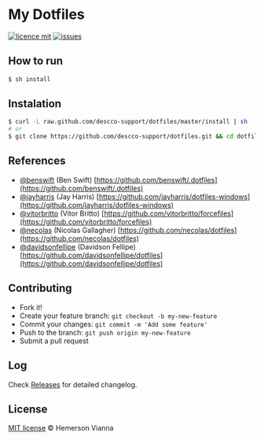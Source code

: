 # My Dotfiles

[![licence mit](https://img.shields.io/badge/license-MIT-blue.svg?style=flat-square)](http://hemersonvianna.mit-license.org/)
[![issues](https://img.shields.io/github/issues/descco-support/dotfiles.svg?style=flat-square)](https://github.com/descco-support/dotfiles/issues)

## How to run

```bash
$ sh install
```

## Instalation

```bash
$ curl -L raw.github.com/descco-support/dotfiles/master/install | sh
# or
$ git clone https://github.com/descco-support/dotfiles.git && cd dotfiles && sh install.sh
```

## References

* [@benswift](https://github.com/benswift) (Ben Swift)
  [https://github.com/benswift/.dotfiles](https://github.com/benswift/.dotfiles)
* [@jayharris](https://github.com/jayharris) (Jay Harris)
  [https://github.com/jayharris/dotfiles-windows](https://github.com/jayharris/dotfiles-windows)
* [@vitorbritto](https://github.com/vitorbritto) (Vitor Britto)
  [https://github.com/vitorbritto/forcefiles](https://github.com/vitorbritto/forcefiles)
* [@necolas](https://github.com/necolas) (Nicolas Gallagher)
  [https://github.com/necolas/dotfiles](https://github.com/necolas/dotfiles)
* [@davidsonfellipe](https://github.com/davidsonfellipe) (Davidson Fellipe)
  [https://github.com/davidsonfellipe/dotfiles](https://github.com/davidsonfellipe/dotfiles)

## Contributing

- Fork it!
- Create your feature branch: `git checkout -b my-new-feature`
- Commit your changes: `git commit -m 'Add some feature'`
- Push to the branch: `git push origin my-new-feature`
- Submit a pull request

## Log

Check [Releases](https://github.com/descco-support/dotfiles/releases) for detailed changelog.

## License

[MIT license](http://hemersonvianna.mit-license.org/) © Hemerson Vianna
